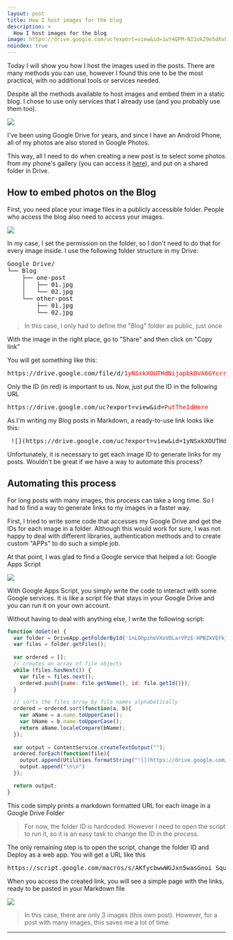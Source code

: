 ```yaml
---
layout: post
title: How I host images for the blog
description: >
  How I host images for the blog
image: https://drive.google.com/uc?export=view&id=1wY4QPM-NI1okZ9o5dXvLv61E8T10Nz4i
noindex: true
---
```


Today I will show you how I host the images used in the posts. There are many methods you can use, however I found this one to be the most practical, with no additional tools or services needed.

Despite all the methods available to host images and embed them in a static blog. I chose to use only services that I already use (and you probably use them too).

![](https://drive.google.com/uc?export=view&id=1FsBYRjwNCkYcf_TisAqE-TQ-TGE5CZ_1)

I've been using Google Drive for years, and since I have an Android Phone, all of my photos are also stored in Google Photos.

This way, all I need to do when creating a new post is to select some photos from my phone's gallery (you can access it [here](https://photos.google.com/)), and put on a shared folder in Drive.

## How to embed photos on the Blog

First, you need place your image files in a publicly accessible folder. People who access the blog also need to access your images.

![](https://drive.google.com/uc?export=view&id=1yNSxkXOUTHdNijapbkOVA6GYcrr3mQ0X)

In my case, I set the permission on the folder, so I don't need to do that for every image inside. I use the following folder structure in my Drive:

<pre>
Google Drive/
└── Blog
    ├── one-post
    │   ├── 01.jpg
    │   └── 02.jpg
    └── other-post
        ├── 01.jpg
        └── 02.jpg
</pre>

> In this case, I only had to define the "Blog" folder as public, just once

With the image in the right place, go to "Share" and then click on "Copy link"

You will get something like this:

<pre>https://drive.google.com/file/d/<span style="color: #ff0000;">1yNSxkXOUTHdNijapbkOVA6GYcrr3mQ0X</span>/view?usp=sharing</pre>

Only the ID (in red) is important to us. Now, just put the ID in the following URL

<pre>https://drive.google.com/uc?export=view&amp;id=<span style="color: #ff0000;">PutTheIdHere</span></pre>

As I'm writing my Blog posts in Markdown, a ready-to-use link looks like this:

<pre> ![](https://drive.google.com/uc?export=view&id=1yNSxkXOUTHdNijapbkOVA6GYcrr3mQ0X) </pre>

Unfortunately, it is necessary to get each image ID to generate links for my posts. Wouldn't be great if we have a way to automate this process?

## Automating this process

For long posts with many images, this process can take a long time. So I had to find a way to generate links to my images in a faster way.

First, I tried to write some code that accesses my Google Drive and get the IDs for each image in a folder. Although this would work for sure, I was not happy to deal with different libraries, authentication methods and to create custom "APPs" to do such a simple job.

At that point, I was glad to find a Google service that helped a lot: Google Apps Script

![](https://drive.google.com/uc?export=view&id=1SFYns8yCjuo7OimhDqYktnkJsdc653xM)

With Google Apps Script, you simply write the code to interact with some Google services. It is like a script file that stays in your Google Drive and you can run it on your own account.

Without having to deal with anything else, I write the following script:

```js
function doGet(e) {
  var folder = DriveApp.getFolderById('1nLOhpzheVXoVDLarVPzE-HPBZkVEFkjN');
  var files = folder.getFiles();
  
  var ordered = [];
  // creates an array of file objects
  while (files.hasNext()) {
    var file = files.next();
    ordered.push({name: file.getName(), id: file.getId()});
  }

  // sorts the files array by file names alphabetically
  ordered = ordered.sort(function(a, b){
    var aName = a.name.toUpperCase();
    var bName = b.name.toUpperCase();
    return aName.localeCompare(bName);
  });
  
  var output = ContentService.createTextOutput("");
  ordered.forEach(function(file){
    output.append(Utilities.formatString("![](https://drive.google.com/uc?export=view&id=%s)", file.id))
    output.append("\n\n")
  });

  return output;
}
```

This code simply prints a markdown formatted URL for each image in a Google Drive Folder

> For now, the folder ID is hardcoded. However I need to open the script to run it, so it is an easy task to change the ID in the process.

The only remaining step is to open the script, change the folder ID and Deploy as a web app. You will get a URL like this

<pre>https://script.google.com/macros/s/AKfycbwwWGJxn5wasGnoi_SqukBWuz0N_FoxZJGlcIEcY0rL56X5e65_/exec</pre>

When you access the created link, you will see a simple page with the links, ready to be pasted in your Markdown file

![](https://drive.google.com/uc?export=view&id=11X5a2mZe4cAWaT0ywe9LkF6DcEOcXp60)


> In this case, there are only 3 images (this own post). However, for a post with many images, this saves me a lot of time.


* * *
